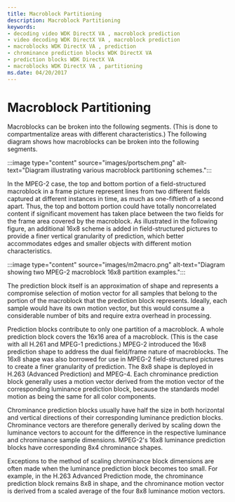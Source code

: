 ```yaml
---
title: Macroblock Partitioning
description: Macroblock Partitioning
keywords:
- decoding video WDK DirectX VA , macroblock prediction
- video decoding WDK DirectX VA , macroblock prediction
- macroblocks WDK DirectX VA , prediction
- chrominance prediction blocks WDK DirectX VA
- prediction blocks WDK DirectX VA
- macroblocks WDK DirectX VA , partitioning
ms.date: 04/20/2017
---
```


# Macroblock Partitioning

Macroblocks can be broken into the following segments. (This is done to compartmentalize areas with different characteristics.) The following diagram shows how macroblocks can be broken into the following segments.

:::image type="content" source="images/portschem.png" alt-text="Diagram illustrating various macroblock partitioning schemes.":::

In the MPEG-2 case, the top and bottom portion of a field-structured macroblock in a frame picture represent lines from two different fields captured at different instances in time, as much as one-fiftieth of a second apart. Thus, the top and bottom portion could have totally noncorrelated content if significant movement has taken place between the two fields for the frame area covered by the macroblock. As illustrated in the following figure, an additional 16x8 scheme is added in field-structured pictures to provide a finer vertical granularity of prediction, which better accommodates edges and smaller objects with different motion characteristics.

:::image type="content" source="images/m2macro.png" alt-text="Diagram showing two MPEG-2 macroblock 16x8 partition examples.":::

The prediction block itself is an approximation of shape and represents a compromise selection of motion vector for all samples that belong to the portion of the macroblock that the prediction block represents. Ideally, each sample would have its own motion vector, but this would consume a considerable number of bits and require extra overhead in processing.

Prediction blocks contribute to only one partition of a macroblock. A whole prediction block covers the 16x16 area of a macroblock. (This is the case with all H.261 and MPEG-1 predictions.) MPEG-2 introduced the 16x8 prediction shape to address the dual field/frame nature of macroblocks. The 16x8 shape was also borrowed for use in MPEG-2 field-structured pictures to create a finer granularity of prediction. The 8x8 shape is deployed in H.263 (Advanced Prediction) and MPEG-4. Each chrominance prediction block generally uses a motion vector derived from the motion vector of the corresponding luminance prediction block, because the standards model motion as being the same for all color components.

Chrominance prediction blocks usually have half the size in both horizontal and vertical directions of their corresponding luminance prediction blocks. Chrominance vectors are therefore generally derived by scaling down the luminance vectors to account for the difference in the respective luminance and chrominance sample dimensions. MPEG-2's 16x8 luminance prediction blocks have corresponding 8x4 chrominance shapes.

Exceptions to the method of scaling chrominance block dimensions are often made when the luminance prediction block becomes too small. For example, in the H.263 Advanced Prediction mode, the chrominance prediction block remains 8x8 in shape, and the chrominance motion vector is derived from a scaled average of the four 8x8 luminance motion vectors.
